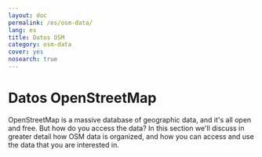```yaml
---
layout: doc
permalink: /es/osm-data/
lang: es
title: Datos OSM
category: osm-data
cover: yes
nosearch: true
---
```


Datos OpenStreetMap
==================

OpenStreetMap is a massive database of geographic data, and it's all open and free. But how do you access the data? In this section we'll discuss in greater detail how OSM data is organized, and how you can access and use the data that you are interested in.  

<!--
Cubriremos:

-	OSM Data: An Overview
-	Geographic File Formats and the .osm file
-	Getting Data
-	OSM Data and Databases
-	Manipulating OSM files with Osmosis
-	The OverPass API

-->